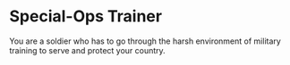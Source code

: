 # Special-Ops Trainer

You are a soldier who has to go through the harsh environment of military training to serve and protect your country.